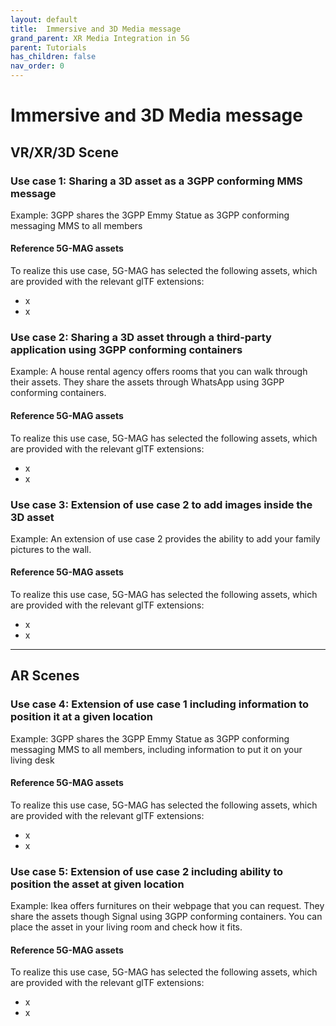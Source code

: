 ```yaml
---
layout: default
title:  Immersive and 3D Media message
grand_parent: XR Media Integration in 5G
parent: Tutorials
has_children: false
nav_order: 0
---
```

# Immersive and 3D Media message

## VR/XR/3D Scene

### Use case 1: Sharing a 3D asset as a 3GPP conforming MMS message
Example: 3GPP shares the 3GPP Emmy Statue as 3GPP conforming messaging MMS to all members
#### Reference 5G-MAG assets
To realize this use case, 5G-MAG has selected the following assets, which are provided with the relevant glTF extensions:
* x
* x

### Use case 2: Sharing a 3D asset through a third-party application using 3GPP conforming containers
Example: A house rental agency offers rooms that you can walk through their assets. They share the assets through WhatsApp using 3GPP conforming containers.
#### Reference 5G-MAG assets
To realize this use case, 5G-MAG has selected the following assets, which are provided with the relevant glTF extensions:
* x
* x

### Use case 3: Extension of use case 2 to add images inside the 3D asset
Example: An extension of use case 2 provides the ability to add your family pictures to the wall.
#### Reference 5G-MAG assets
To realize this use case, 5G-MAG has selected the following assets, which are provided with the relevant glTF extensions:
* x
* x

---

## AR Scenes

### Use case 4: Extension of use case 1 including information to position it at a given location
Example: 3GPP shares the 3GPP Emmy Statue as 3GPP conforming messaging MMS to all members, including information to put it on your living desk
#### Reference 5G-MAG assets
To realize this use case, 5G-MAG has selected the following assets, which are provided with the relevant glTF extensions:
* x
* x 

### Use case 5: Extension of use case 2 including ability to position the asset at given location
Example: Ikea offers furnitures on their webpage that you can request. They share the assets though Signal using 3GPP conforming containers. You can place the asset in your living room and check how it fits.
#### Reference 5G-MAG assets
To realize this use case, 5G-MAG has selected the following assets, which are provided with the relevant glTF extensions:
* x
* x

